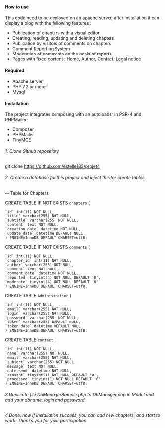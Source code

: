 #### How to use

This code need to be deployed on an apache server, after installation it can display a blog with the following features :

- Publication of chapters with a visual editor 
- Creating, reading, updating and deleting chapters
- Publication by visitors of comments on chapters
- Comment Reporting System 
- Moderation of comments on the basis of reports
- Pages with fixed content : Home, Author, Contact, Legal notice

#### Required

- Apache server 
- PHP 7.2 or more 
- Mysql

#### Installation

The project integrates composing with an autoloader in PSR-4 and PHPMailer.

- Composer 
- PHPMailer
- TinyMCE


###### 1. Clone Github repositiory


git clone https://github.com/estelle183/projet4


###### 2. Create a database for this project and inject this for create tables

-- Table for Chapters

CREATE TABLE IF NOT EXISTS `chapters` (

    `id` int(11) NOT NULL,
    `title` varchar(255) NOT NULL,
    `subtitle` varchar(255) NOT NULL,
    `content` text NOT NULL,
    `creation_date` datetime NOT NULL,
    `update_date` datetime DEFAULT NULL
    ) ENGINE=InnoDB DEFAULT CHARSET=utf8;

CREATE TABLE IF NOT EXISTS `comments` (

    `id` int(11) NOT NULL,
    `chapter_id` int(11) NOT NULL,
    `author` varchar(255) NOT NULL,
    `comment` text NOT NULL,
    `comment_date` datetime NOT NULL,
    `reported` tinyint(4) NOT NULL DEFAULT '0',
    `moderate` tinyint(4) NOT NULL DEFAULT '0'  
    ) ENGINE=InnoDB DEFAULT CHARSET=utf8;

CREATE TABLE `Administration` (

    `id` int(11) NOT NULL,
    `email` varchar(255) NOT NULL,
    `login` varchar(255) NOT NULL,
    `password` varchar(255) NOT NULL,
    `token` varchar(255) DEFAULT NULL,
    `token_date` datetime DEFAULT NULL
    ) ENGINE=InnoDB DEFAULT CHARSET=utf8;

CREATE TABLE `contact` (

    `id` int(11) NOT NULL,
    `name` varchar(255) NOT NULL,
    `email` varchar(255) NOT NULL,
    `subject` varchar(255) NOT NULL,
    `message` text NOT NULL,
    `date_send` datetime NOT NULL,
    `consent` tinyint(1) NOT NULL DEFAULT '0',
    `processed` tinyint(1) NOT NULL DEFAULT '0'
    ) ENGINE=InnoDB DEFAULT CHARSET=utf8;

###### 3.Duplicate file DbManagerSample.php to DbManager.php in Model and add your dbname, login and password.


###### 4.Done, now if installation success, you can add new chapters, and start to work. Thanks you for your participation.